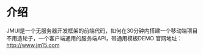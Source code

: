 # 介绍
JMUI是一个无服务器开发框架的前端代码，如何在30分钟内搭建一个移动端项目
不用造轮子，一个客户端通用的服务端API，带通用模板DEMO
官网地址：http://www.jm15.com


